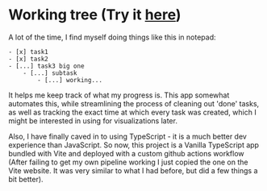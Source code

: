 # Working tree (Try it [here](https://tejas-h5.github.io/Working-on-Tree))

A lot of the time, I find myself doing things like this in notepad:

```
- [x] task1
- [x] task2
- [...] task3 big one
    - [...] subtask
        - [...] working...
```

It helps me keep track of what my progress is.
This app somewhat automates this, while streamlining the process of cleaning out 'done' tasks, as well as
tracking the exact time at which every task was created, which I might be interested in using for visualizations later.

Also, I have finally caved in to using TypeScript - it is a much better dev experience than JavaScript.
So now, this project is a Vanilla TypeScript app bundled with Vite and deployed with a custom github actions workflow (After failing to get my own pipeline working I just copied the one on the Vite website. It was very similar to what I had before, but did a few things a bit better).